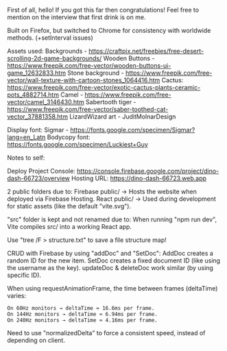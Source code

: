First of all, hello!
If you got this far then congratulations! Feel free to mention on the interview that first drink is on me.

Built on Firefox, but switched to Chrome for consistency with worldwide methods. (+setInterval issues)

Assets used:
Backgrounds - https://craftpix.net/freebies/free-desert-scrolling-2d-game-backgrounds/
Wooden Buttons - https://www.freepik.com/free-vector/wooden-buttons-ui-game_12632833.htm
Stone background - https://www.freepik.com/free-vector/wall-texture-with-cartoon-stones_1064416.htm
Cactus: https://www.freepik.com/free-vector/exotic-cactus-plants-ceramic-pots_4882714.htm
Camel - https://www.freepik.com/free-vector/camel_3146430.htm
Sabertooth tiger - https://www.freepik.com/free-vector/saber-toothed-cat-vector_37881358.htm
LizardWizard art - JuditMolnarDesign

Display font: Sigmar - https://fonts.google.com/specimen/Sigmar?lang=en_Latn
Bodycopy font: https://fonts.google.com/specimen/Luckiest+Guy

Notes to self:

Deploy Project Console: https://console.firebase.google.com/project/dino-dash-66723/overview
Hosting URL: https://dino-dash-66723.web.app

2 public folders due to:
    Firebase public/ → Hosts the website when deployed via Firebase Hosting.
    React public/ → Used during development for static assets (like the default "vite.svg").

"src" folder is kept and not renamed due to:
    When running "npm run dev", Vite compiles src/ into a working React app.

Use "tree /F > structure.txt" to save a file structure map!

CRUD with Firebase by using "addDoc" and "SetDoc":
    AddDoc creates a random ID for the new item.
    SetDoc creates a fixed document ID (like using the username as the key).
    updateDoc & deleteDoc work similar (by using specific ID).

When using requestAnimationFrame, the time between frames (deltaTime) varies:

    On 60Hz monitors → deltaTime ≈ 16.6ms per frame.
    On 144Hz monitors → deltaTime ≈ 6.94ms per frame.
    On 240Hz monitors → deltaTime ≈ 4.16ms per frame.

Need to use "normalizedDelta" to force a consistent speed, instead of depending on client.